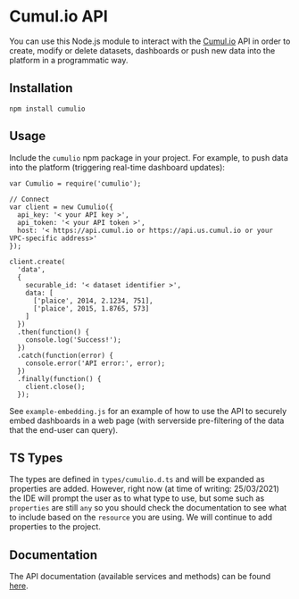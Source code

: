 # Cumul.io API

You can use this Node.js module to interact with the [Cumul.io](https://cumul.io) API in order to create, modify or delete datasets, dashboards or push new data into the platform in a programmatic way.

## Installation

`npm install cumulio`

## Usage

Include the `cumulio` npm package in your project. For example, to push data into the platform (triggering real-time dashboard updates):

```
var Cumulio = require('cumulio');

// Connect
var client = new Cumulio({
  api_key: '< your API key >',
  api_token: '< your API token >',
  host: '< https://api.cumul.io or https://api.us.cumul.io or your VPC-specific address>'
});

client.create(
  'data',
  {
    securable_id: '< dataset identifier >',
    data: [
      ['plaice', 2014, 2.1234, 751],
      ['plaice', 2015, 1.8765, 573]
    ]
  })
  .then(function() {
    console.log('Success!');
  })
  .catch(function(error) {
    console.error('API error:', error);
  })
  .finally(function() {
    client.close();
  });
```

See `example-embedding.js` for an example of how to use the API to securely embed dashboards in a web page (with serverside pre-filtering of the data that the end-user can query).

## TS Types

The types are defined in `types/cumulio.d.ts` and will be expanded as properties are added. However, right now (at time of writing: 25/03/2021) the IDE will prompt the user as to what type to use, but some such as `properties` are still `any` so you should check the documentation to see what to include based on the `resource` you are using. We will continue to add properties to the project.

## Documentation

The API documentation (available services and methods) can be found [here](http://developer.cumul.io).
